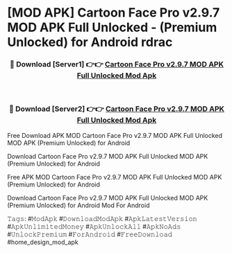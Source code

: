 # [MOD APK] Cartoon Face Pro v2.9.7 MOD APK Full Unlocked - (Premium Unlocked) for Android rdrac



<div align="center">
<h3>🔴 Download [Server1] 👉👉 <a href="https://momento.my/?title=Cartoon_Face_Pro_v2.9.7_MOD_APK_Full_Unlocked">Cartoon Face Pro v2.9.7 MOD APK Full Unlocked Mod Apk</a></h3><br>

<h3>🔴 Download [Server2] 👉👉 <a href="https://momento.my/?title=Cartoon_Face_Pro_v2.9.7_MOD_APK_Full_Unlocked">Cartoon Face Pro v2.9.7 MOD APK Full Unlocked Mod Apk</a></h3>
</div>



Free Download APK MOD Cartoon Face Pro v2.9.7 MOD APK Full Unlocked MOD APK (Premium Unlocked) for Android

Download Cartoon Face Pro v2.9.7 MOD APK Full Unlocked MOD APK (Premium Unlocked) for Android

Free APK MOD Cartoon Face Pro v2.9.7 MOD APK Full Unlocked MOD APK (Premium Unlocked) for Android

Download Cartoon Face Pro v2.9.7 MOD APK Full Unlocked MOD APK (Premium Unlocked) for Android Mod For Android

𝚃𝚊𝚐𝚜: #𝙼𝚘𝚍𝙰𝚙𝚔 #𝙳𝚘𝚠𝚗𝚕𝚘𝚊𝚍𝙼𝚘𝚍𝙰𝚙𝚔 #𝙰𝚙𝚔𝙻𝚊𝚝𝚎𝚜𝚝𝚅𝚎𝚛𝚜𝚒𝚘𝚗 #𝙰𝚙𝚔𝚄𝚗𝚕𝚒𝚖𝚒𝚝𝚎𝚍𝙼𝚘𝚗𝚎𝚢 #𝙰𝚙𝚔𝚄𝚗𝚕𝚘𝚌𝚔𝙰𝚕𝚕 #𝙰𝚙𝚔𝙽𝚘𝙰𝚍𝚜 #𝚄𝚗𝚕𝚘𝚌𝚔𝙿𝚛𝚎𝚖𝚒𝚞𝚖 #𝙵𝚘𝚛𝙰𝚗𝚍𝚛𝚘𝚒𝚍 #𝙵𝚛𝚎𝚎𝙳𝚘𝚠𝚗𝚕𝚘𝚊𝚍 #home_design_mod_apk
